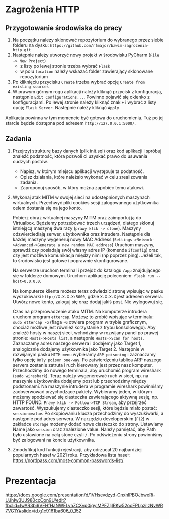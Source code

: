 # Zagrożenia HTTP

## Przygotowanie środowiska do pracy

1. Na początku należy sklonować repozytorium do wybranego przez siebie folderu na dysku:
   `https://github.com/rfmajor/bawim-zagrozenia-http.git`
2. Następnie należy utworzyć nowy projekt w środowisku PyCharm (`File -> New Project`)
   - z listy po lewej stronie trzeba wybrać `Flask`
   - w polu `location` należy wskazać folder zawierający sklonowane repozytorium
3. Po kliknięciu przycisku `Create` trzeba wybrać opcję `Create from existing sources`
4. W prawym górnym rogu aplikacji należy kliknąć przycisk z konfiguracją, następnie `Edit Configurations...`. Powinno pojawić się okienko z konfiguracjami. Po lewej stronie należy kliknąć znak `+` i wybrać z listy opcję `Flask Server`. Następnie należy kliknąć `Apply`

Aplikacja powinna w tym momencie być gotowa do uruchomienia. Tuż po jej starcie będzie dostępna pod adresem `http://127.0.0.1:5000/`.

## Zadania

1. Przejrzyj strukturę bazy danych (plik init.sql) oraz kod aplikacji i spróbuj znaleźć podatność, która pozwoli ci uzyskać prawo do usuwania cudzych postów. 
   - Napisz, w którym miejscu aplikacji występuje ta podatność.
   - Opisz działania, które należało wykonać w celu zrealizowania zadania.
   - Zaproponuj sposób, w który można zapobiec temu atakowi.

2. Wykonaj atak MITM w swojej sieci na udostępnionych maszynach wirtualnych. Przechwyć pliki cookies sesji zalogowanego użytkownika celem dostania się na jego konto.
   
   Pobierz obraz wirtualnej maszyny MITM oraz zaimportuj ją do Virtualbox.
   Będziemy potrzebować trzech urządzeń, dlatego sklonuj istniejącą maszynę dwa razy (`prawy klik -> clone`).
   Maszyny odzwierciedlają serwer, użytkownika oraz intrudera. 
   Następnie dla każdej maszyny wygeneruj nowy MAC Address (`Settings->Network->Advanced->Generate a new random MAC address`)
   Uruchom maszyny, sprawdź czy posiadają swój własny adres IP (komenda `ifconfig`) oraz czy jest możliwa komunikacja między nimi (np poprzez ping).
   Jeżeli tak, to środowisko jest gotowe i poprawnie skonfigurowane.
   
   Na serwerze uruchom terminal i przejdź do katalogu `/app` znajdującego się w folderze domowym.
   Uruchom aplikację poleceniem: `flask run --host=0.0.0.0`.

   Na komputerze klienta możesz teraz odwiedzić stronę wpisując w pasku wyszukiwarki `http://X.X.X.X:5000`, gdzie `X.X.X.X` jest adresem serwera.
   Utwórz nowe konto, zaloguj się oraz dodaj jakiś post. Nie wylogowuj się.

   Czas na przeprowadzenie ataku MITM. Na komputerze intrudera uruchom program `ettercap`. Możesz to zrobić wpisując w terminalu: `sudo ettercap -G` (flaga `-G` otwiera program w trybie graficznym, chociaż możliwe jest również korzystanie z trybu konsolowego).
   Aby znaleźć hosty w naszej sieci, wchodzimy w rozwijany panel po prawej stronie: `Hosts->Hosts list`, a następnie `Hosts->Scan for hosts`.
   Zaznaczamy adres naszego serwera i dodajemy jako Target 1, analogicznie dodajemy użytkownika jako Target 2.
   Następnie w rozwijanym pasku `MITM menu` wybieramy `ARP poisoning` i zaznaczamy tylko opcję `Only poison one-way`. Po zatwierdzeniu tablica ARP naszego servera        zostanie zatruta i ruch kierowany jest przez nasz komputer.
   Przechodzimy do nowego terminala, aby uruchomić program wireshark (`sudo wireshark`).
   Teraz należy wygenerować ruch w sieci, np. na maszynie użytkownika dodajemy post lub przechodzimy między podstronami. Na maszynie intrudera w programie wireshark        powinniśmy zaobserwować przychodzące pakiety. Wybieramy jeden, w którym możemy spodziewać się ciasteczka zawierającego aktywną sesję, np. HTTP FOUND. `Prawy klik -> Follow->TCP Stream`, aby przejrzeć zawartość. Wyszukujemy ciasteczko sesji, które będzie miało postać: `session=value`. 
   Po skopiowaniu klucza przechodzimy do wyszukiwarki, a następnie pod adres serwera. W narzędziu developerskim (`F12`) w zakładce `storage` możemy dodać nowe              ciasteczko do strony. Ustawiamy Name jako `session` oraz znalezione value. Należy pamiętać, aby Path było ustawione na całą stonę czyli `/`.
   Po odświeżeniu strony powinniśmy być zalogowani na koncie użytkownika.


3. Zmodyfikuj kod funkcji rejestracji, aby odrzucał 20 najbardziej popularnych haseł w 2021 roku. Przykładowa lista haseł: https://nordpass.com/most-common-passwords-list/

# Prezentacja
https://docs.google.com/presentation/d/1VHsevdzyd-CnxhlPBOJbweRi-UJhIw3UJ980ccOon9U/edit?fbclid=IwAR3bi9VFHfHaNWELvhZCXvp0igylMPFZljIRKw52ooFPLpzjIzNvWR7VG1Y#slide=id.g1c9161ba606_0_152
